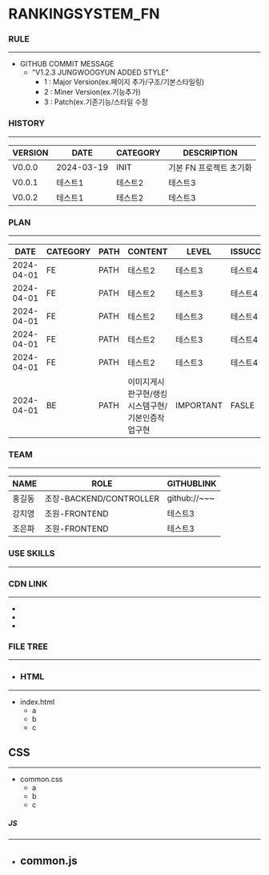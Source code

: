 # RANKINGSYSTEM_FN

### RULE
---
- GITHUB COMMIT MESSAGE
  - "V1.2.3 JUNGWOOGYUN ADDED STYLE" 
    - 1 : Major Version(ex.페이지 추가/구조/기본스타일링) 
    - 2 : Miner Version(ex.기능추가)
    - 3 : Patch(ex.기존기능/스타일 수정

### HISTORY
---
|VERSION|DATE|CATEGORY|DESCRIPTION|
|------|---|---|---|
|V0.0.0|2024-03-19|INIT|기본 FN 프로젝트 초기화|
|V0.0.1|테스트1|테스트2|테스트3|
|V0.0.2|테스트1|테스트2|테스트3|



### PLAN
---
|DATE|CATEGORY|PATH|CONTENT|LEVEL|ISSUCCEED|
|------|---|---|---|---|---|
|2024-04-01|FE|PATH|테스트2|테스트3|테스트4|
|2024-04-01|FE|PATH|테스트2|테스트3|테스트4|
|2024-04-01|FE|PATH|테스트2|테스트3|테스트4|
|2024-04-01|FE|PATH|테스트2|테스트3|테스트4|
|2024-04-01|FE|PATH|테스트2|테스트3|테스트4|
|2024-04-01|BE|PATH|이미지게시판구현/랭킹시스템구현/기본인증작업구현|IMPORTANT| FASLE


### TEAM
---
|NAME|ROLE|GITHUBLINK|
|------|---|---|
|홍길동|조장-BACKEND/CONTROLLER | github://~~~
|강지영|조원-FRONTEND|테스트3|
|조은파|조원-FRONTEND|테스트3|


### USE SKILLS
---

### CDN LINK
---
-
-
-


### FILE TREE
---

- ### HTML
- ----

- index.html
  - a
  - b
  - c

## CSS
---
- common.css
  - a
  - b
  - c

##### JS
---
- common.js
  - 

  


